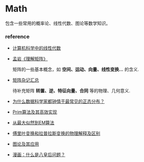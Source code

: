 # Math

包含一些常用的概率论、线性代数、图论等数学知识。

### reference

- [计算机科学中的线性代数](计算机科学中的线性代数.pdf)

- [孟岩《理解矩阵》](孟岩《理解矩阵》.md)

    矩阵的一些基本概念，如 **空间、运动、向量、线性变换...** 的含义.

- [矩阵杂记汇总](矩阵杂记.md)

    待补充矩阵 **转置、逆、特征向量、合同** 等的物理、几何意义.

- [为什么数据科学家都钟情于最常见的正态分布？](为什么数据科学家都钟情于最常见的正态分布.pdf)

- [Prim算法及其高效实现](Prim算法及其高效实现.pdf)

- [从最大似然到EM算法](从最大似然到EM算法.pdf)

- [傅里叶变换和拉普拉斯变换的物理解释及区别](傅里叶变换和拉普拉斯变换的物理解释及区别.pdf)

- [图论及其应用](图论及其应用.pdf)

- [漫画：什么是八皇后问题？](漫画：什么是八皇后问题.pdf)
